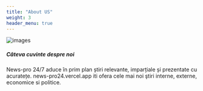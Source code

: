 ```yaml
---
title: "About US"
weight: 3
header_menu: true
---
```


![images](images/happy-ethnic-woman-sitting-at-table-with-laptop-3769021.jpg)

##### Сâteva cuvinte despre noi

News-pro 24/7 aduce în prim plan știri relevante, imparțiale și prezentate cu acuratețe. news-pro24.vercel.app iti ofera cele mai noi ştiri interne, externe, economice si politice.
